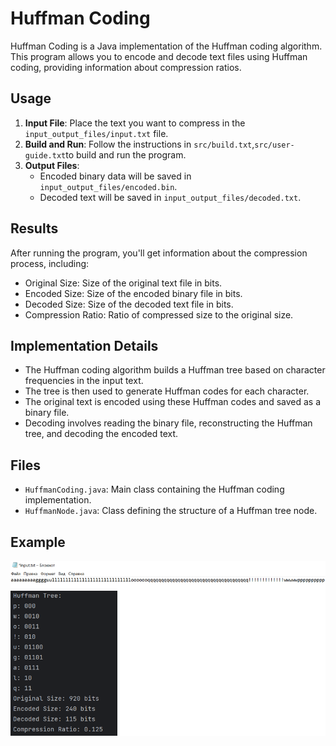 # Huffman Coding

Huffman Coding is a Java implementation of the Huffman coding algorithm. 
This program allows you to encode and decode text files using Huffman coding, providing information about compression ratios.

## Usage

1. **Input File**: Place the text you want to compress in the `input_output_files/input.txt` file.
2. **Build and Run**: Follow the instructions in `src/build.txt`,`src/user-guide.txt`to build and run the program.
3. **Output Files**:
   - Encoded binary data will be saved in `input_output_files/encoded.bin`.
   - Decoded text will be saved in `input_output_files/decoded.txt`.

## Results

After running the program, you'll get information about the compression process, including:
- Original Size: Size of the original text file in bits.
- Encoded Size: Size of the encoded binary file in bits.
- Decoded Size: Size of the decoded text file in bits.
- Compression Ratio: Ratio of compressed size to the original size.

## Implementation Details

- The Huffman coding algorithm builds a Huffman tree based on character frequencies in the input text.
- The tree is then used to generate Huffman codes for each character.
- The original text is encoded using these Huffman codes and saved as a binary file.
- Decoding involves reading the binary file, reconstructing the Huffman tree, and decoding the encoded text.

## Files

- `HuffmanCoding.java`: Main class containing the Huffman coding implementation.
- `HuffmanNode.java`: Class defining the structure of a Huffman tree node.

## Example

![](./practical_work_Huffman/example.png)


